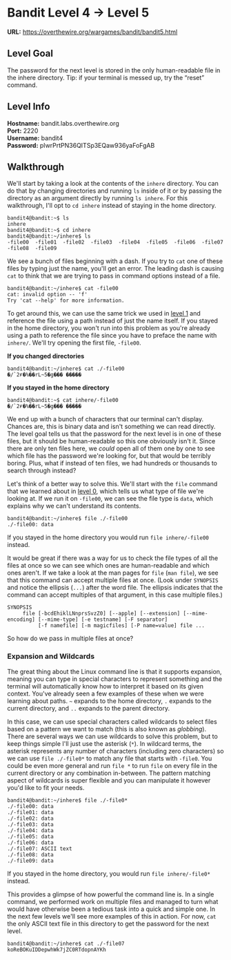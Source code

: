 # Bandit Level 4 -> Level 5
**URL:** https://overthewire.org/wargames/bandit/bandit5.html

## Level Goal
The password for the next level is stored in the only human-readable file in the inhere directory. Tip: if your terminal is messed up, try the “reset” command.

## Level Info
**Hostname:** bandit.labs.overthewire.org\
**Port:** 2220\
**Username:** bandit4\
**Password:** pIwrPrtPN36QITSp3EQaw936yaFoFgAB

## Walkthrough
We'll start by taking a look at the contents of the `inhere` directory. You can do that by changing directories and running `ls` inside of it or by passing the directory as an argument directly by running `ls inhere`. For this walkthrough, I'll opt to `cd inhere` instead of staying in the home directory.

```
bandit4@bandit:~$ ls
inhere
bandit4@bandit:~$ cd inhere
bandit4@bandit:~/inhere$ ls
-file00  -file01  -file02  -file03  -file04  -file05  -file06  -file07  -file08  -file09
```

We see a bunch of files beginning with a dash. If you try to `cat` one of these files by typing just the name, you'll get an error. The leading dash is causing `cat` to think that we are trying to pass in command options instead of a file.

```
bandit4@bandit:~/inhere$ cat -file00
cat: invalid option -- 'f'
Try 'cat --help' for more information.
```

To get around this, we can use the same trick we used in [level 1](../Level-01/README.md) and reference the file using a path instead of just the name itself. If you stayed in the home directory, you won't run into this problem as you're already using a path to reference the file since you have to preface the name with  `inhere/`. We'll try opening the first file, `-file00`.

**If you changed directories**

```
bandit4@bandit:~/inhere$ cat ./-file00
�/`2ғ�%��rL~5�g��� �����
```

**If you stayed in the home directory**

```
bandit4@bandit:~$ cat inhere/-file00
�/`2ғ�%��rL~5�g��� �����
```

We end up with a bunch of characters that our terminal can't display. Chances are, this is binary data and isn't something we can read directly. The level goal tells us that the password for the next level is in one of these files, but it should be human-readable so this one obviously isn't it. Since there are only ten files here, we _could_ open all of them one by one to see which file has the password we're looking for, but that would be terribly boring. Plus, what if instead of ten files, we had hundreds or thousands to search through instead?

Let's think of a better way to solve this. We'll start with the `file` command that we learned about in [level 0](../Level-00/README.md#file-types), which tells us what type of file we're looking at. If we run it on `-file00`, we can see the file type is `data`, which explains why we can't understand its contents.

```
bandit4@bandit:~/inhere$ file ./-file00
./-file00: data
```

If you stayed in the home directory you would run `file inhere/-file00` instead.

It would be great if there was a way for us to check the file types of all the files at once so we can see which ones are human-readable and which ones aren't. If we take a look at the man pages for `file` (`man file`), we see that this command can accept multiple files at once. (Look under `SYNOPSIS` and notice the ellipsis (`...`) after the word file. The ellipsis indicates that the command can accept multiples of that argument, in this case multiple files.)

```
SYNOPSIS
     file [-bcdEhiklLNnprsSvzZ0] [--apple] [--extension] [--mime-encoding] [--mime-type] [-e testname] [-F separator]
          [-f namefile] [-m magicfiles] [-P name=value] file ...
```

So how do we pass in multiple files at once?

### Expansion and Wildcards
The great thing about the Linux command line is that it supports expansion, meaning you can type in special characters to represent something and the terminal will automatically know how to interpret it based on its given context. You've already seen a few examples of these when we were learning about paths. `~` expands to the home directory, `.` expands to the current directory, and `..` expands to the parent directory.

In this case, we can use special characters called wildcards to select files based on a pattern we want to match (this is also known as _globbing_). There are several ways we can use wildcards to solve this problem, but to keep things simple I'll just use the asterisk (`*`). In wildcard terms, the asterisk represents any number of characters (including zero characters) so we can use `file ./-file0*` to match any file that starts with `-file0`. You could be even more general and run `file *` to run `file` on every file in the current directory or any combination in-between. The pattern matching aspect of wildcards is super flexible and you can manipulate it however you'd like to fit your needs.

```
bandit4@bandit:~/inhere$ file ./-file0*
./-file00: data
./-file01: data
./-file02: data
./-file03: data
./-file04: data
./-file05: data
./-file06: data
./-file07: ASCII text
./-file08: data
./-file09: data
```

If you stayed in the home directory, you would run `file inhere/-file0*` instead.

This provides a glimpse of how powerful the command line is. In a single command, we performed work on multiple files and managed to turn what would have otherwise been a tedious task into a quick and simple one. In the next few levels we'll see more examples of this in action. For now, `cat` the only ASCII text file in this directory to get the password for the next level.

```
bandit4@bandit:~/inhere$ cat ./-file07
koReBOKuIDDepwhWk7jZC0RTdopnAYKh
```
